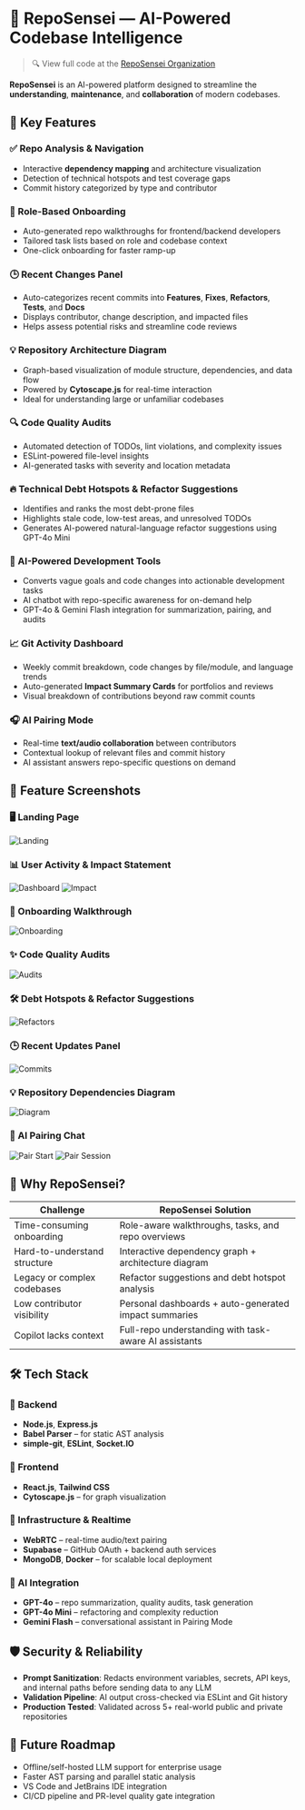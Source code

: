 # 🧠 RepoSensei — AI-Powered Codebase Intelligence
> 🔍 View full code at the [RepoSensei Organization](https://github.com/repo-sensei)

**RepoSensei** is an AI-powered platform designed to streamline the **understanding**, **maintenance**, and **collaboration** of modern codebases. 



## 🧩 Key Features

### ✅ Repo Analysis & Navigation
- Interactive **dependency mapping** and architecture visualization
- Detection of technical hotspots and test coverage gaps
- Commit history categorized by type and contributor

### 🧭 Role-Based Onboarding
- Auto-generated repo walkthroughs for frontend/backend developers
- Tailored task lists based on role and codebase context
- One-click onboarding for faster ramp-up

### 🕒 Recent Changes Panel
- Auto-categorizes recent commits into **Features**, **Fixes**, **Refactors**, **Tests**, and **Docs**
- Displays contributor, change description, and impacted files
- Helps assess potential risks and streamline code reviews

### 💡 Repository Architecture Diagram
- Graph-based visualization of module structure, dependencies, and data flow
- Powered by **Cytoscape.js** for real-time interaction
- Ideal for understanding large or unfamiliar codebases

### 🔍 Code Quality Audits
- Automated detection of TODOs, lint violations, and complexity issues
- ESLint-powered file-level insights
- AI-generated tasks with severity and location metadata

### 🔥 Technical Debt Hotspots & Refactor Suggestions
- Identifies and ranks the most debt-prone files
- Highlights stale code, low-test areas, and unresolved TODOs
- Generates AI-powered natural-language refactor suggestions using GPT-4o Mini

### 🤖 AI-Powered Development Tools
- Converts vague goals and code changes into actionable development tasks
- AI chatbot with repo-specific awareness for on-demand help
- GPT-4o & Gemini Flash integration for summarization, pairing, and audits

### 📈 Git Activity Dashboard
- Weekly commit breakdown, code changes by file/module, and language trends
- Auto-generated **Impact Summary Cards** for portfolios and reviews
- Visual breakdown of contributions beyond raw commit counts

### 🎧 AI Pairing Mode
- Real-time **text/audio collaboration** between contributors
- Contextual lookup of relevant files and commit history
- AI assistant answers repo-specific questions on demand

## 📌 Feature Screenshots

### 🖥️ Landing Page
![Landing](./assets/screenshots/landing.png)

### 📊 User Activity & Impact Statement
![Dashboard](./assets/screenshots/dashboard.png)
![Impact](./assets/screenshots/impact.png)

### 📂 Onboarding Walkthrough
![Onboarding](./assets/screenshots/onboard-expanded-tasks.png)

### ✨ Code Quality Audits
![Audits](./assets/screenshots/code-quality-collapsed.png)

### 🛠️ Debt Hotspots & Refactor Suggestions
![Refactors](./assets/screenshots/hotspots-collapsed-suggestion.png)

### 🕒 Recent Updates Panel
![Commits](./assets/screenshots/commits-expanded.png)

### 💡 Repository Dependencies Diagram
![Diagram](./assets/screenshots/diagram.png)

### 💬 AI Pairing Chat
![Pair Start](./assets/screenshots/pair-mode-start.png)
![Pair Session](./assets/screenshots/pair.png)


## 🧠 Why RepoSensei?

| Challenge                     | RepoSensei Solution                                        |
|------------------------------|-------------------------------------------------------------|
| Time-consuming onboarding     | Role-aware walkthroughs, tasks, and repo overviews         |
| Hard-to-understand structure | Interactive dependency graph + architecture diagram        |
| Legacy or complex codebases  | Refactor suggestions and debt hotspot analysis             |
| Low contributor visibility    | Personal dashboards + auto-generated impact summaries      |
| Copilot lacks context         | Full-repo understanding with task-aware AI assistants      |

## 🛠️ Tech Stack

### 🔧 Backend
- **Node.js**, **Express.js**
- **Babel Parser** – for static AST analysis
- **simple-git**, **ESLint**, **Socket.IO**

### 🎨 Frontend
- **React.js**, **Tailwind CSS**
- **Cytoscape.js** – for graph visualization

### 📡 Infrastructure & Realtime
- **WebRTC** – real-time audio/text pairing
- **Supabase** – GitHub OAuth + backend auth services
- **MongoDB**, **Docker** – for scalable local deployment

### 🧠 AI Integration
- **GPT-4o** – repo summarization, quality audits, task generation
- **GPT-4o Mini** – refactoring and complexity reduction
- **Gemini Flash** – conversational assistant in Pairing Mode



## 🛡️ Security & Reliability

- **Prompt Sanitization**: Redacts environment variables, secrets, API keys, and internal paths before sending data to any LLM
- **Validation Pipeline**: AI output cross-checked via ESLint and Git history
- **Production Tested**: Validated across 5+ real-world public and private repositories

## 🧪 Future Roadmap

- Offline/self-hosted LLM support for enterprise usage
- Faster AST parsing and parallel static analysis
- VS Code and JetBrains IDE integration
- CI/CD pipeline and PR-level quality gate integration
